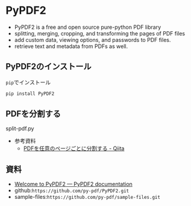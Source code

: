 # PyPDF2

- PyPDF2 is a free and open source pure-python PDF library
- splitting, merging, cropping, and transforming the pages of PDF files
- add custom data, viewing options, and passwords to PDF files. 
- retrieve text and metadata from PDFs as well.

## PyPDF2のインストール

`pip`でインストール

```bash
pip install PyPDF2
```

## PDFを分割する

split-pdf.py

- 参考資料
  - [PDFを任意のページごとに分割する - Qiita](https://qiita.com/nabe3ch/items/e1638544546ab1f4b18f)

## 資料

- [Welcome to PyPDF2 — PyPDF2 documentation](https://pypdf2.readthedocs.io/en/latest/)  
- github:`https://github.com/py-pdf/PyPDF2.git`
- sample-files:`https://github.com/py-pdf/sample-files.git`
